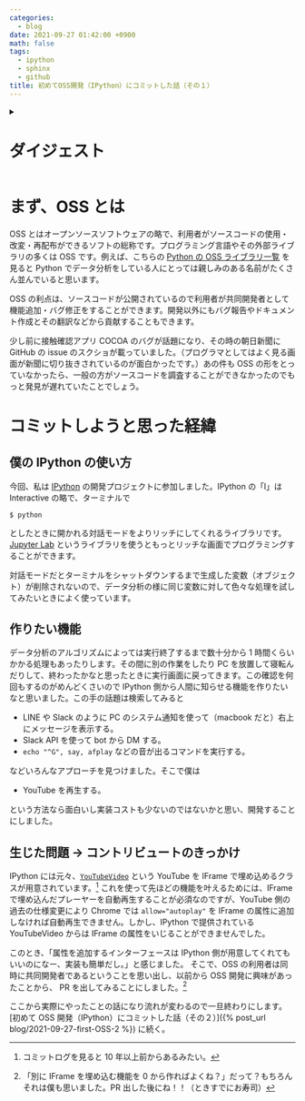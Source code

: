 ```yaml
---
categories:
  - blog
date: 2021-09-27 01:42:00 +0900
math: false
tags:
  - ipython
  - sphinx
  - github
title: 初めてOSS開発（IPython）にコミットした話（その１）
---
```


<details>
<summary><h1 class="summary">ダイジェスト</h1></summary><br>

<p>
JupyterLab で重い処理が終了したら YouTube を流して気付ける様にする機能を作りたい。しかし、Chrome は IFrame の自動再生をデフォルトでは無効化するから、IFrame の属性を編集できる機能を追加したくなり、人生初めて OSS へプルリクエスト（以下、PR）を出すことにした。最終的に承認されて公式ドキュメントにも反映された。

{% linkpreview "https://ipython.readthedocs.io/en/stable/whatsnew/version7.html#youtubevideo-autoplay-and-the-ability-to-add-extra-attributes-to-iframe" %}

（ただ、自分のための機能は fork してそこで作ればよかったのでは、と後で気づいた。）

PR を出すと自分の編集箇所と無関係な箇所で GitHub Workflow がエラーを出したのでついでに直したら、他の PR でも起きてた問題が解消されてらしくお役に立たみたいで嬉しかった。このとき、commit の粒度をちゃんとしていてよかったなと思った。

</p>

</details>

# まず、OSS とは

OSS とはオープンソースソフトウェアの略で、利用者がソースコードの使用・改変・再配布ができるソフトの総称です。プログラミング言語やその外部ライブラリの多くは OSS です。例えば、こちらの [Python の OSS ライブラリ一覧][list] を見ると Python でデータ分析をしている人にとっては親しみのある名前がたくさん並んでいると思います。

OSS の利点は、ソースコードが公開されているので利用者が共同開発者として機能追加・バグ修正をすることができます。開発以外にもバグ報告やドキュメント作成とその翻訳などから貢献することもできます。

少し前に接触確認アプリ COCOA のバグが話題になり、その時の朝日新聞に GitHub の issue のスクショが載っていました。（プログラマとしてはよく見る画面が新聞に切り抜きされているのが面白かったです。）あの件も OSS の形をとっていなかったら、一般の方がソースコードを調査することができなかったのでもっと発見が遅れていたことでしょう。

[list]: https://www.mygreatlearning.com/blog/open-source-python-libraries

# コミットしようと思った経緯

## 僕の IPython の使い方

今回、私は [IPython][ipython] の開発プロジェクトに参加しました。IPython の「I」は Interactive の略で、ターミナルで

```
$ python
```

としたときに開かれる対話モードをよりリッチにしてくれるライブラリです。[Jupyter Lab][jupyter] というライブラリを使うともっとリッチな画面でプログラミングすることができます。

対話モードだとターミナルをシャットダウンするまで生成した変数（オブジェクト）が削除されないので、データ分析の様に同じ変数に対して色々な処理を試してみたいときによく使っています。

[ipython]: https://github.com/ipython/ipython
[jupyter]: https://jupyter.org/

## 作りたい機能

データ分析のアルゴリズムによっては実行終了するまで数十分から 1 時間くらいかかる処理もあったりします。その間に別の作業をしたり PC を放置して寝転んだりして、終わったかなと思ったときに実行画面に戻ってきます。この確認を何回もするのがめんどくさいので IPython 側から人間に知らせる機能を作りたいなと思いました。この手の話題は検索してみると

- LINE や Slack のように PC のシステム通知を使って（macbook だと）右上にメッセージを表示する。
- Slack API を使って bot から DM する。
- `echo "^G", say, afplay` などの音が出るコマンドを実行する。

などいろんなアプローチを見つけました。そこで僕は

- YouTube を再生する。

という方法なら面白いし実装コストも少ないのではないかと思い、開発することにしました。

## 生じた問題 → コントリビュートのきっかけ

IPython には元々、[`YouTubeVideo`][youtubevideo] という YouTube を IFrame で埋め込めるクラスが用意されています。[^1]
これを使って先ほどの機能を叶えるためには、IFrame で埋め込んだプレーヤーを自動再生することが必須なのですが、YouTube 側の過去の仕様変更により Chrome では `allow="autoplay"` を IFrame の属性に追加しなければ自動再生できません。しかし、IPython で提供されている YouTubeVideo からは IFrame の属性をいじることができませんでした。

このとき、「属性を追加するインターフェースは IPython 側が用意してくれてもいいのになー、実装も簡単だし。」と感じました。
そこで、OSS の利用者は同時に共同開発者であるということを思い出し、以前から OSS 開発に興味があったことから、
PR を出してみることにしました。[^2]

[youtubevideo]: https://ipython.readthedocs.io/en/stable/api/generated/IPython.display.html#IPython.display.YouTubeVideo

[^1]: コミットログを見ると 10 年以上前からあるみたい。
[^2]: 「別に IFrame を埋め込む機能を 0 から作ればよくね？」だって？もちろんそれは僕も思いました。PR 出した後にね！！（ときすでにお寿司）

ここから実際にやったことの話になり流れが変わるので一旦終わりにします。
[初めて OSS 開発（IPython）にコミットした話（その２）]({% post_url blog/2021-09-27-first-OSS-2 %})
に続く。
